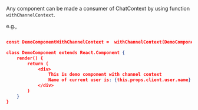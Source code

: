 Any component can be made a consumer of ChatContext by using function `withChannelContext`.

e.g.,

```json

const DemoComponentWithChannelContext =  withChannelContext(DemoComponent);

class DemoComponent extends React.Component {
    render() {
        return (
            <div>
                This is demo component with channel context
                Name of current user is: {this.props.client.user.name}
            </div>
        )
    }
}

```
